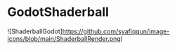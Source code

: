 # GodotShaderball

![ShaderballGodot]https://github.com/syafiqqun/image-icons/blob/main/ShaderballRender.png)
